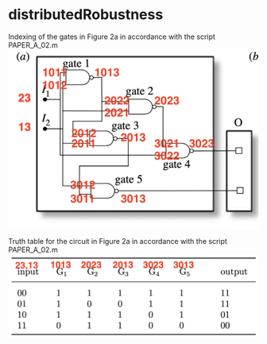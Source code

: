 # distributedRobustness

Indexing of the gates in Figure 2a in accordance with the script PAPER_A_02.m
![Alt text](/FIG2A_INDEXING.png?raw=true)

Truth table for the circuit in Figure 2a in accordance with the script PAPER_A_02.m
![Alt text](/FIG2A_INP_OUT.png?raw=true)
